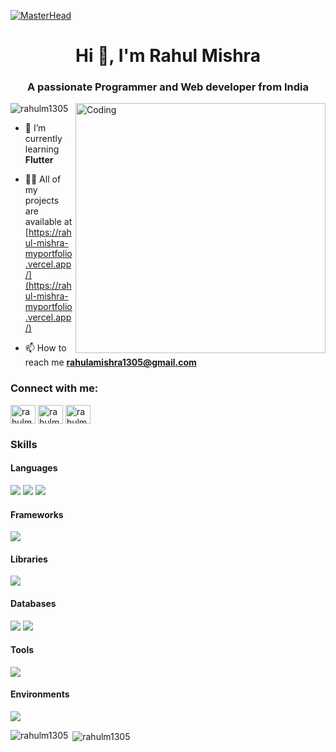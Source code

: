 [![MasterHead](https://images-wixmp-ed30a86b8c4ca887773594c2.wixmp.com/f/c83c004e-1370-4756-88e5-4071de797088/dgdq8br-09cc7ad6-a021-47a5-b0e0-917b12b0f7a7.gif?token=eyJ0eXAiOiJKV1QiLCJhbGciOiJIUzI1NiJ9.eyJzdWIiOiJ1cm46YXBwOjdlMGQxODg5ODIyNjQzNzNhNWYwZDQxNWVhMGQyNmUwIiwiaXNzIjoidXJuOmFwcDo3ZTBkMTg4OTgyMjY0MzczYTVmMGQ0MTVlYTBkMjZlMCIsIm9iaiI6W1t7InBhdGgiOiJcL2ZcL2M4M2MwMDRlLTEzNzAtNDc1Ni04OGU1LTQwNzFkZTc5NzA4OFwvZGdkcThici0wOWNjN2FkNi1hMDIxLTQ3YTUtYjBlMC05MTdiMTJiMGY3YTcuZ2lmIn1dXSwiYXVkIjpbInVybjpzZXJ2aWNlOmZpbGUuZG93bmxvYWQiXX0.tqRMtE-b2QiI2nnefNxSDMJvZCcYqFmq2ccg_Xfzqb8)](https://rahulm1305.io)
<h1 align="center">Hi 👋, I'm Rahul Mishra</h1>
<h3 align="center">A passionate Programmer and Web developer from India</h3>
<img align="right" alt="Coding" width="400" src="https://camo.githubusercontent.com/4d9f5ecceb711eec6e2018f38a5677dc657c9738d4a65ba3b928c41c0a45b439/68747470733a2f2f6d69726f2e6d656469756d2e636f6d2f6d61782f313336302f302a37513379765349765f7430696f4a2d5a2e676966">

<p align="left"> <img src="https://komarev.com/ghpvc/?username=rahulm1305&label=Profile%20views&color=0e75b6&style=flat" alt="rahulm1305" /> </p>




- 🌱 I’m currently learning **Flutter**

- 👨‍💻 All of my projects are available at [https://rahul-mishra-myportfolio.vercel.app/](https://rahul-mishra-myportfolio.vercel.app/)

- 📫 How to reach me **rahulamishra1305@gmail.com**

<h3 align="left">Connect with me:</h3>
<p align="left">
<a href="https://twitter.com/rahulm1305" target="blank"><img align="center" src="https://raw.githubusercontent.com/rahuldkjain/github-profile-readme-generator/master/src/images/icons/Social/twitter.svg" alt="rahulm1305" height="30" width="40" /></a>
<a href="https://linkedin.com/in/rahulm1305" target="blank"><img align="center" src="https://raw.githubusercontent.com/rahuldkjain/github-profile-readme-generator/master/src/images/icons/Social/linked-in-alt.svg" alt="rahulm1305" height="30" width="40" /></a>
<a href="https://www.leetcode.com/rahulm1305" target="blank"><img align="center" src="https://raw.githubusercontent.com/rahuldkjain/github-profile-readme-generator/master/src/images/icons/Social/leet-code.svg" alt="rahulm1305" height="30" width="40" /></a>
</p>

### Skills

#### Languages

<p align="left">
    <img src="https://go-skill-icons.vercel.app/api/icons?i=c,cpp,html" />
    <img src="https://skillicons.dev/icons?i=css" />
    <img src="https://go-skill-icons.vercel.app/api/icons?i=js,python" />
</p>

#### Frameworks

<p align="left">
    <img src="https://go-skill-icons.vercel.app/api/icons?i=flutter,nextjs,tailwind,expressjs" />
</p>

#### Libraries

<p align="left">
    <img src="https://go-skill-icons.vercel.app/api/icons?i=react,styledcomponents,redux,authjs" />
</p>

#### Databases

<p align="left">
    <img src="https://go-skill-icons.vercel.app/api/icons?i=mysql,postgres,mongo" />
    <img src="https://skillicons.dev/icons?i=firebase" />
</p>

#### Tools

<p align="left">
    <img src="https://go-skill-icons.vercel.app/api/icons?i=git,github,postman,figma,docker,vscode,npm,vercel,render" />
</p>

#### Environments

<p align="left">
    <img src="https://go-skill-icons.vercel.app/api/icons?i=nodejs" />
</p>

<!-- <p align="left">
    <img src="https://skillicons.dev/icons?i=html,css,javascript,typescript,threejs,c,java,python,react,nextjs,tailwind,styledcomponents,nodejs,expressjs,prisma,mysql,postgres,mongo,firebase,git,github,postman,figma,vscode,idea,eclipse,npm,yarn,docker,redux" />
</p> -->

<p><img align="left" src="https://github-readme-stats.vercel.app/api/top-langs?username=rahulm1305&show_icons=true&locale=en&layout=compact" alt="rahulm1305" /></p>

<p>&nbsp;<img align="center" src="https://github-readme-stats.vercel.app/api?username=rahulm1305&show_icons=true&locale=en" alt="rahulm1305" /></p>



